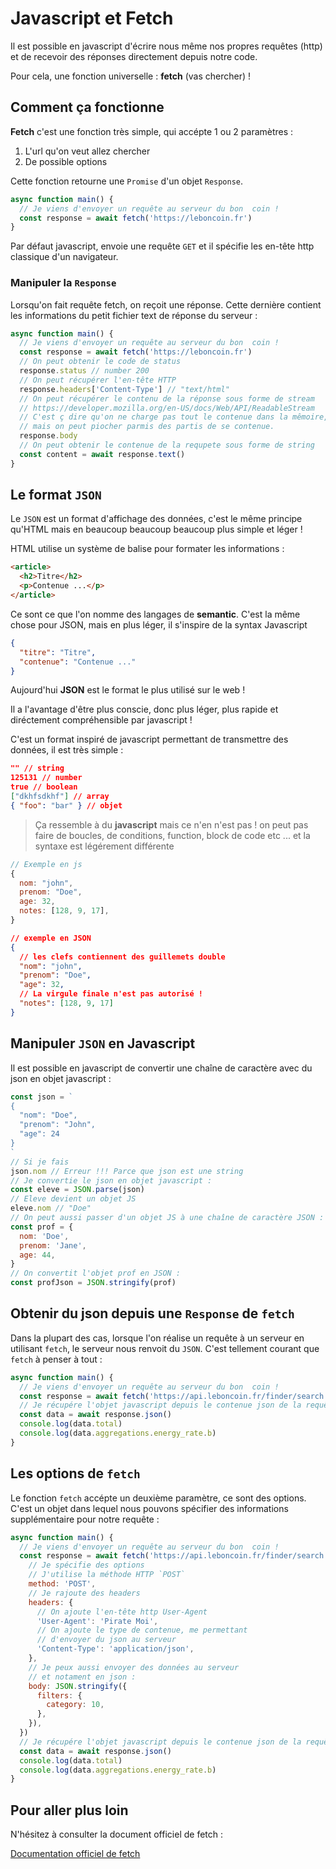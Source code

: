 # Javascript et Fetch

Il est possible en javascript d'écrire nous même nos propres requêtes (http) et de recevoir des réponses directement depuis notre code.

Pour cela, une fonction universelle : **fetch** (vas chercher) !

## Comment ça fonctionne

**Fetch** c'est une fonction très simple, qui accépte 1 ou 2 paramètres :

1. L'url qu'on veut allez chercher
2. De possible options

Cette fonction retourne une `Promise` d'un objet `Response`.

```js
async function main() {
  // Je viens d'envoyer un requête au serveur du bon  coin !
  const response = await fetch('https://leboncoin.fr')
}
```

Par défaut javascript, envoie une requête `GET` et il spécifie les en-tête http classique d'un navigateur.

### Manipuler la `Response`

Lorsqu'on fait requête fetch, on reçoit une réponse. Cette dernière contient les informations du petit fichier text de réponse du serveur :

```js
async function main() {
  // Je viens d'envoyer un requête au serveur du bon  coin !
  const response = await fetch('https://leboncoin.fr')
  // On peut obtenir le code de status
  response.status // number 200
  // On peut récupérer l'en-tête HTTP
  response.headers['Content-Type'] // "text/html"
  // On peut récupérer le contenu de la réponse sous forme de stream
  // https://developer.mozilla.org/en-US/docs/Web/API/ReadableStream
  // C'est ç dire qu'on ne charge pas tout le contenue dans la mêmoire,
  // mais on peut piocher parmis des partis de se contenue.
  response.body
  // On peut obtenir le contenue de la requpete sous forme de string
  const content = await response.text()
}
```

## Le format `JSON`

Le `JSON` est un format d'affichage des données, c'est le même principe qu'HTML mais en beaucoup beaucoup beaucoup plus simple et léger !

HTML utilise un système de balise pour formater les informations :

```html
<article>
  <h2>Titre</h2>
  <p>Contenue ...</p>
</article>
```

Ce sont ce que l'on nomme des langages de **semantic**. C'est la même chose pour JSON, mais en plus léger, il s'inspire de la syntax Javascript

```json
{
  "titre": "Titre",
  "contenue": "Contenue ..."
}
```

Aujourd'hui **JSON** est le format le plus utilisé sur le web !

Il a l'avantage d'être plus conscie, donc plus léger, plus rapide et diréctement compréhensible par javascript !

C'est un format inspiré de javascript permettant de transmettre des données, il est très simple :

```json
"" // string
125131 // number
true // boolean
["dkhfsdkhf"] // array
{ "foo": "bar" } // objet
```

> Ça ressemble à du **javascript** mais ce n'en n'est pas ! on peut pas faire de boucles, de conditions, function, block de code etc ... et la syntaxe est légérement différente
```js
// Exemple en js
{
  nom: "john",
  prenom: "Doe",
  age: 32,
  notes: [128, 9, 17],
}
```

```json
// exemple en JSON
{
  // les clefs contiennent des guillemets double
  "nom": "john",
  "prenom": "Doe",
  "age": 32,
  // La virgule finale n'est pas autorisé !
  "notes": [128, 9, 17]
}
```

## Manipuler `JSON` en Javascript

Il est possible en javascript de convertir une chaîne de caractère avec du json en objet javascript :

```js
const json = `
{
  "nom": "Doe",
  "prenom": "John",
  "age": 24
}
`
// Si je fais
json.nom // Erreur !!! Parce que json est une string
// Je convertie le json en objet javascript :
const eleve = JSON.parse(json)
// Eleve devient un objet JS
eleve.nom // "Doe"
// On peut aussi passer d'un objet JS à une chaîne de caractère JSON :
const prof = {
  nom: 'Doe',
  prenom: 'Jane',
  age: 44,
}
// On convertit l'objet prof en JSON :
const profJson = JSON.stringify(prof)
```

## Obtenir du json depuis une `Response` de `fetch`

Dans la plupart des cas, lorsque l'on réalise un requête à un serveur en utilisant `fetch`, le serveur nous renvoit du `JSON`. C'est tellement courant que `fetch` à penser à tout :

```js
async function main() {
  // Je viens d'envoyer un requête au serveur du bon  coin !
  const response = await fetch('https://api.leboncoin.fr/finder/search')
  // Je récupére l'objet javascript depuis le contenue json de la requête
  const data = await response.json()
  console.log(data.total)
  console.log(data.aggregations.energy_rate.b)
}
```

## Les options de `fetch`

Le fonction `fetch` accépte un deuxième paramètre, ce sont des options. C'est un objet dans lequel nous pouvons spécifier des informations supplémentaire pour notre requête :

```js
async function main() {
  // Je viens d'envoyer un requête au serveur du bon  coin !
  const response = await fetch('https://api.leboncoin.fr/finder/search', {
    // Je spécifie des options
    // J'utilise la méthode HTTP `POST`
    method: 'POST',
    // Je rajoute des headers
    headers: {
      // On ajoute l'en-tête http User-Agent
      'User-Agent': 'Pirate Moi',
      // On ajoute le type de contenue, me permettant
      // d'envoyer du json au serveur
      'Content-Type': 'application/json',
    },
    // Je peux aussi envoyer des données au serveur
    // et notament en json :
    body: JSON.stringify({
      filters: {
        category: 10,
      },
    }),
  })
  // Je récupére l'objet javascript depuis le contenue json de la requête
  const data = await response.json()
  console.log(data.total)
  console.log(data.aggregations.energy_rate.b)
}
```

## Pour aller plus loin

N'hésitez à consulter la document officiel de fetch :

[Documentation officiel de fetch](https://developer.mozilla.org/fr/docs/Web/API/Fetch_API/Using_Fetch)